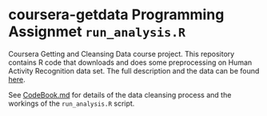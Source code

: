# coursera-getdata Programming Assignmet `run_analysis.R`
Coursera Getting and Cleansing Data course project. 
This repository contains R code that downloads and does some preprocessing on Human
Activity Recognition data set. The full description and the data can be found
[here](http://archive.ics.uci.edu/ml/datasets/Human+Activity+Recognition+Using+Smartphones).

See [CodeBook.md](https://github.com/ldgaller/coursera-getdata/blob/master/CodeBook.md) for details of the data cleansing process and the workings of the `run_analysis.R` script.
